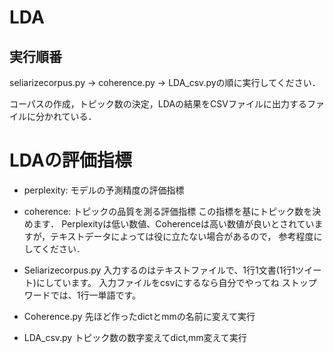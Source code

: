 # LDA
## 実行順番
seliarizecorpus.py -> coherence.py -> LDA_csv.pyの順に実行してください．

コーパスの作成，トピック数の決定，LDAの結果をCSVファイルに出力するファイルに分かれている．

# LDAの評価指標
- perplexity: モデルの予測精度の評価指標
- coherence: トピックの品質を測る評価指標
この指標を基にトピック数を決めます．
Perplexityは低い数値、Coherenceは高い数値が良いとされていますが，テキストデータによっては役に立たない場合があるので，
参考程度にしてください．

- Seliarizecorpus.py
入力するのはテキストファイルで、1行1文書(1行1ツイート)にしています。
入力ファイルをcsvにするなら自分でやってね ストップワードでは、1行一単語です。 

- Coherence.py
先ほど作ったdictとmmの名前に変えて実行 

- LDA_csv.py
トピック数の数字変えてdict,mm変えて実行
